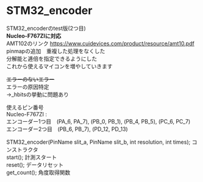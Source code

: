 # STM32_encoder  
STM32_encoderのtest版(2つ目)  
**Nucleo-F767ZIに対応**  
AMT102のリンク https://www.cuidevices.com/product/resource/amt10.pdf
pinmapの追加　重複した処理をなくした  
分解能と逓倍を指定できるようにした  
これから使えるマイコンを増やしていきます  
  
~~エラーのないエラー~~  
エラーの原因特定  
→_hbitsの挙動に問題あり  
  
使えるピン番号  
Nucleo-F767ZI :  
エンコーダー1つ目　(PA_6, PA_7), (PB_0, PB_1), (PB_4, PB_5), (PC_6, PC_7)   
エンコーダー2つ目　(PB_6, PB_7), (PD_12, PD_13)  

STM32_encoder(PinName slit_a, PinName slit_b, int resolution, int times);        コンストラクタ  
start();                                    計測スタート  
reset();                                    データリセット  
get_count();                                角度取得関数  

